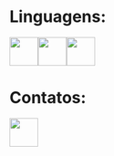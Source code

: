 <h1 border="20px">Linguagens:</h1>


 <img src="https://cdn.jsdelivr.net/gh/devicons/devicon/icons/html5/html5-original-wordmark.svg" weight="50" height="50" /><img src="https://cdn.jsdelivr.net/gh/devicons/devicon/icons/css3/css3-original-wordmark.svg" weight="50" height="50" /><img src="https://cdn.jsdelivr.net/gh/devicons/devicon/icons/javascript/javascript-original.svg" weight="50" height="50" />



<h1 border="20px">Contatos:</h1>
 <a href="www.linkedin.com/in/israelmass"><img src="https://img.icons8.com/color/48/null/linkedin-circled--v1.png" weight="50" height="50"/>
